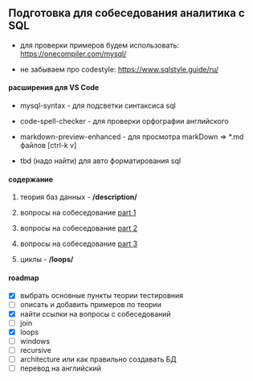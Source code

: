 ## Подготовка для собеседования аналитика с SQL 

- для проверки примеров будем использовать: https://onecompiler.com/mysql/

- не забываем про codestyle: https://www.sqlstyle.guide/ru/


#### расширения для VS Code

- mysql-syntax - для подсветки синтаксиса sql

- code-spell-checker - для проверки орфографии английского

- markdown-preview-enhanced - для просмотра markDown => *.md файлов [ctrl-k v]

- tbd (надо найти) для авто форматирования sql

#### содержание

1. теория баз данных - **/description/**

2. вопросы на собеседование [part 1](https://techrocks.ru/2020/06/11/top-sql-interview-questions-1/)

3. вопросы на собеседование [part 2](https://tproger.ru/articles/sql-interview-questions/)

5. вопросы на собеседование [part 3](https://habr.com/ru/company/dcmiran/blog/500360/)

3. циклы - **/loops/**

#### roadmap

- [X] выбрать основные пункты теории тестировния
- [ ] описать и добавить примеров по теории 
- [X] найти ссылки на вопросы с собеседований 
- [ ] join
- [X] loops
- [ ] windows
- [ ] recursive
- [ ] architecture или как правильно создавать БД
- [ ] перевод на английский